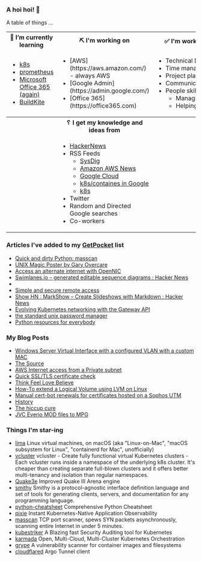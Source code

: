 ### A hoi hoi! 👋

A table of things ...

<table>
    <tr>
        <th>🌱 I’m currently learning</th>
        <th>⛏ I'm working on</th>
        <th>✅ I'm working to improve on</th>
    </tr>
    <tr>
        <td>
            <ul>
                <li><a href="https://kubernetes.io/">k8s</a></li>
                <li><a href="https://prometheus.io/">prometheus</a></li>
                <li><a href="https://office365.com">Microsoft Office 365 (again)</a></li>
                <li><a href="https://buildkite.com">BuildKite</a></li>
            </ul>
        </td>
        <td>
            <ul>
                <li>[AWS](https://aws.amazon.com/) - always AWS</li>
                <li>[Google Admin](https://admin.google.com/)</li>
                <li>[Office 365](https://office365.com)</li>
            </ul>
        </td>
        <td>
            <ul>
                <li>Technical Documentation</li>
                <li>Time management</li>
                <li>Project planning</li
                ><li>Communication</li>
                <li>People skills<ul>
                <li>Managing</li>
                <li>Helping/mentoring/coaching</li>
            </ul>
        </td>
    </tr>
    <tr>
        <th>&nbsp;</th>
        <th>␦ I get my knowledge and ideas from</th>
        <th>&nbsp;</th>
    </tr>
    <tr>
        <td>&nbsp;</td>
        <td>
            <ul>
                <li><a href="https://news.ycombinator.com/">HackerNews</a></li>
                <li>
                    RSS Feeds
                    <ul>
                        <li><a href="http://fetchrss.com/rss/5b4e9e358a93f8cc058b4567960404014.xml">SysDig</a></li>
                        <li><a href="https://aws.amazon.com/new/feed/">Amazon AWS News</a></li>
                        <li><a href="https://cloudblog.withgoogle.com/rss/">Google Cloud</a></li>
                        <li><a href="https://cloudblog.withgoogle.com/products/containers-kubernetes/rss/">k8s/containes in Google</a></li>
                        <li><a href="https://kubernetes.io/feed.xml">k8s</a></li>
                    </ul>
                </li>
                <li>Twitter</li>
                <li>Random and Directed Google searches</li>
                <li>Co-workers</li>
            </ul>
        </td>
        <td>&nbsp;</td>
    </tr>
</table>

### Articles I've added to my [GetPocket](https://getpocket.com/) list

* [Quick and dirty Python: masscan](https://isc.sans.edu/forums/diary/Quick+and+dirty+Python+masscan/27384/)
* [UNIX Magic Poster by Gary Overcare](https://archive.org/details/unix-magic-poster-gary-overcare-1)
* [Access an alternate internet with OpenNIC](https://opensource.com/article/21/4/opennic-internet)
* [Swimlanes.io – generated editable sequence diagrams : Hacker News](https://news.ycombinator.com/item?id=26956728)
* [](https://github.com/karmada-io/karmada)
* [Simple and secure remote access](https://www.boundaryproject.io/)
* [Show HN : MarkShow – Create Slideshows with Markdown : Hacker News](https://news.ycombinator.com/item?id=26931098)
* [Evolving Kubernetes networking with the Gateway API](https://kubernetes.io/blog/2021/04/22/evolving-kubernetes-networking-with-the-gateway-api/)
* [the standard unix password manager](https://www.passwordstore.org/)
* [Python resources for everybody](https://learnbyexample.github.io/py_resources/)

### My Blog Posts

* [Windows Server Virtual Interface with a configured VLAN with a custom MAC](https://pgmac.net.au/technology/2019/12/23/windows-vlan.html)
* [The Source](https://pgmac.net.au/technology/2019/02/25/the-source.html)
* [AWS Internet access from a Private subnet](https://pgmac.net.au/technology/2018/09/03/aws-internet-private-subnets.html)
* [Quick SSL/TLS certificate check](https://pgmac.net.au/technology/2018/04/09/ssl-tls-check.html)
* [Think Feel Love Believe](https://pgmac.net.au/family/2017/11/03/think-feel-love-believe.html)
* [How-To extend a Logical Volume using LVM on Linux](https://pgmac.net.au/technology/2017/11/02/lmv-extend.html)
* [Manual cert-bot renewals for certificates hosted on a Sophos UTM](https://pgmac.net.au/technology/2017/08/30/cert-bot-renewal-sophos-utm.html)
* [History](https://pgmac.net.au/language/2017/08/19/history.html)
* [The hiccup cure](https://pgmac.net.au/no%20laughing%20matter/2017/05/28/the-hiccup-cure.html)
* [JVC Everio MOD files to MPG](https://pgmac.net.au/technology/2015/03/18/jvc-everio-mod-to-mpg.html)

### Things I'm star-ing

* [lima](https://github.com/AkihiroSuda/lima)
  Linux virtual machines, on macOS (aka "Linux-on-Mac", "macOS subsystem for Linux", "containerd for Mac", unofficially)
* [vcluster](https://github.com/loft-sh/vcluster)
  vcluster - Create fully functional virtual Kubernetes clusters - Each vcluster runs inside a namespace of the underlying k8s cluster. It's cheaper than creating separate full-blown clusters and it offers better multi-tenancy and isolation than regular namespaces.
* [Quake3e](https://github.com/ec-/Quake3e)
  Improved Quake III Arena engine
* [smithy](https://github.com/awslabs/smithy)
  Smithy is a protocol-agnostic interface definition language and set of tools for generating clients, servers, and documentation for any programming language.
* [python-cheatsheet](https://github.com/gto76/python-cheatsheet)
  Comprehensive Python Cheatsheet
* [pixie](https://github.com/pixie-labs/pixie)
  Instant Kubernetes-Native Application Observability
* [masscan](https://github.com/robertdavidgraham/masscan)
  TCP port scanner, spews SYN packets asynchronously, scanning entire Internet in under 5 minutes.
* [kubestriker](https://github.com/vchinnipilli/kubestriker)
  A Blazing fast Security Auditing tool for Kubernetes
* [karmada](https://github.com/karmada-io/karmada)
  Open, Multi-Cloud, Multi-Cluster Kubernetes Orchestration
* [grype](https://github.com/anchore/grype)
  A vulnerability scanner for container images and filesystems
* [cloudflared](https://github.com/cloudflare/cloudflared)
  Argo Tunnel client
